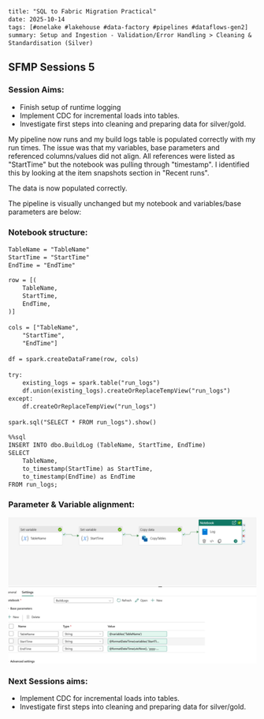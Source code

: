 ```
title: "SQL to Fabric Migration Practical"
date: 2025-10-14
tags: [#onelake #lakehouse #data-factory #pipelines #dataflows-gen2]
summary: Setup and Ingestion - Validation/Error Handling > Cleaning & Standardisation (Silver)
```
## SFMP Sessions 5

### Session Aims:
- Finish setup of runtime logging
- Implement CDC for incremental loads into tables.
- Investigate first steps into cleaning and preparing data for silver/gold.

My pipeline now runs and my build logs table is populated correctly with my run times. The issue was that my variables, base parameters and referenced columns/values did not align. All references were listed as "StartTime" but the notebook was pulling through "timestamp". I identified this by looking at the item snapshots section in "Recent runs".

The data is now populated correctly. 

The pipeline is visually unchanged but my notebook and variables/base parameters are below:

### **Notebook structure:**
```
TableName = "TableName"
StartTime = "StartTime"
EndTime = "EndTime"
```
```
row = [(
    TableName,
    StartTime,
    EndTime,
)]

cols = ["TableName",
    "StartTime",
    "EndTime"]

df = spark.createDataFrame(row, cols)

try:
    existing_logs = spark.table("run_logs")
    df.union(existing_logs).createOrReplaceTempView("run_logs")
except:
    df.createOrReplaceTempView("run_logs")

spark.sql("SELECT * FROM run_logs").show()
```
```
%%sql
INSERT INTO dbo.BuildLog (TableName, StartTime, EndTime)
SELECT
    TableName,
    to_timestamp(StartTime) as StartTime,
    to_timestamp(EndTime) as EndTime
FROM run_logs;
```

### **Parameter & Variable alignment:**
![Image](../../../images-diagrams/bronze-pipeline-final.png)

### Next Sessions aims:
- Implement CDC for incremental loads into tables.
- Investigate first steps into cleaning and preparing data for silver/gold.

